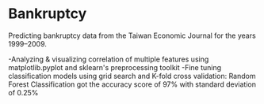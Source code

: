 # Bankruptcy 

Predicting bankruptcy data from the Taiwan Economic Journal for the years 1999–2009.

-Analyzing & visualizing correlation of multiple features using matplotlib.pyplot and sklearn's preprocessing toolkit 
-Fine tuning classification models using grid search and K-fold cross validation:
Random Forest Classification got the accuracy score of 97% with standard deviation of 0.25%
